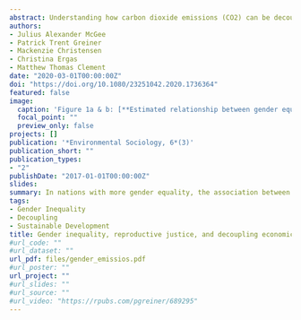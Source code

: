 ```yaml
---
abstract: Understanding how carbon dioxide emissions (CO2) can be decoupled from economic growth is an important part of planning for climate change mitigation. A variety of critical environmental theories contend that the oppression of marginalized groups is interconnected with the mistreatment and destruction of nature. As a result, social equity, or the removal of barriers of structural inequality, often coincide with environmental quality and reduced environmental degradation. To date, there is limited research on the dialectical relationship between inequality, economic growth, and the environment. The present study seeks to further understand the relationship between social inequality and the environment by assessing how gender equality decouples economic growth from CO2 emissions. We construct a fixed-effects panel regression model with robust standard errors that accounts for clustering in 140 nations to assess how gender inequality interacts with GDP per capita to influence CO2 emissions per capita. Our findings indicate that in nations with more gender equality, the association between GDP per capita and CO2 emissions is much lower than in nations with higher levels of gender inequality.
authors:
- Julius Alexander McGee
- Patrick Trent Greiner
- Mackenzie Christensen
- Christina Ergas
- Matthew Thomas Clement
date: "2020-03-01T00:00:00Z"
doi: "https://doi.org/10.1080/23251042.2020.1736364"
featured: false
image:
  caption: 'Figure 1a & b: [**Estimated relationship between gender equity, economic development, and emissions per capita.**](https://www.tandfonline.com/doi/abs/10.1080/23251042.2020.1736364)'
  focal_point: ""
  preview_only: false
projects: []
publication: '*Environmental Sociology, 6*(3)'
publication_short: ""
publication_types:
- "2"
publishDate: "2017-01-01T00:00:00Z"
slides:
summary: In nations with more gender equality, the association between GDP per capita and CO2 emissions is much lower than in nations with higher levels of gender inequality.
tags:
- Gender Inequality
- Decoupling
- Sustainable Development
title: Gender inequality, reproductive justice, and decoupling economic growth and emissions- a panel analysis of the moderating association of gender equality on the relationship between economic growth and CO2 emissions.
#url_code: ""
#url_dataset: ""
url_pdf: files/gender_emissios.pdf
#url_poster: ""
url_project: ""
#url_slides: ""
#url_source: ""
#url_video: "https://rpubs.com/pgreiner/689295"
---
```


